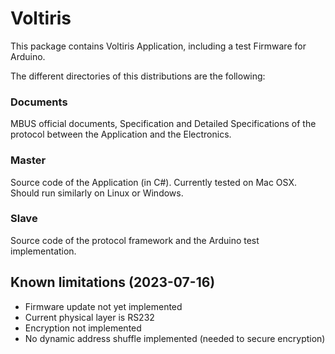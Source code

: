 # Voltiris

This package contains Voltiris Application, including a test Firmware for Arduino.

The different directories of this distributions are the following:

### Documents

MBUS official documents, Specification and Detailed Specifications of the protocol between the Application and the Electronics.

### Master

Source code of the Application (in C#). Currently tested on Mac OSX. Should run similarly on Linux or Windows.

### Slave

Source code of the protocol framework and the Arduino test implementation.

## Known limitations (2023-07-16)

- Firmware update not yet implemented
- Current physical layer is RS232
- Encryption not implemented
- No dynamic address shuffle implemented (needed to secure encryption)
